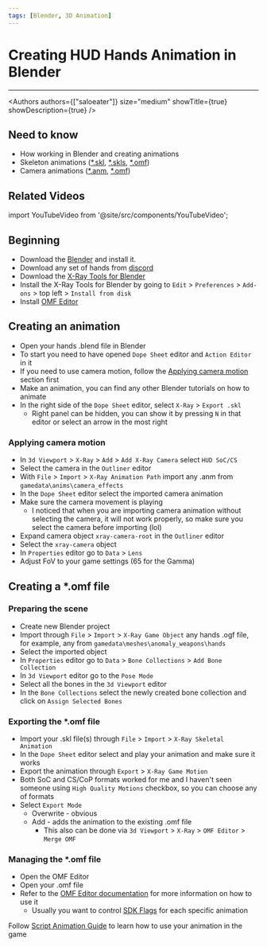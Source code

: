 ```yaml
---
tags: [Blender, 3D Animation]
---
```


# Creating HUD Hands Animation in Blender

___

<Authors
  authors={["saloeater"]}
  size="medium"
  showTitle={true}
  showDescription={true}
/>

## Need to know

- How working in Blender and creating animations
- Skeleton animations ([*.skl](../../references/file-formats/animations/skl-skls.md), [*.skls](../../references/file-formats/animations/skl-skls.md), [*.omf](../../references/file-formats/animations/omf.md))
- Camera animations ([*.anm](../../references/file-formats/animations/anm.md), [*.omf](../../references/file-formats/animations/omf.md))

## Related Videos

import YouTubeVideo from '@site/src/components/YouTubeVideo';

<div className="video-grid">
  <YouTubeVideo id="HwTYYH5zLjo"/>
  <YouTubeVideo id="E_wMIdK0Ls0"/>
</div>

## Beginning

- Download the [Blender](https://www.blender.org/download/) and install it.
- Download any set of hands from [discord](https://discord.com/channels/456765861953536020/883097205710389288/1071072858358431804)
- Download the [X-Ray Tools for Blender](https://github.com/PavelBlend/blender-xray/releases)
- Install the X-Ray Tools for Blender by going to `Edit` > `Preferences` > `Add-ons` > top left > `Install from disk`
- Install [OMF Editor](https://github.com/VaIeroK/Omf-Editor)

## Creating an animation

- Open your hands .blend file in Blender
- To start you need to have opened `Dope Sheet` editor and `Action Editor` in it
- If you need to use camera motion, follow the [Applying camera motion](#applying-camera-motion) section first
- Make an animation, you can find any other Blender tutorials on how to animate
- In the right side of the `Dope Sheet` editor, select `X-Ray` > `Export .skl`
  - Right panel can be hidden, you can show it by pressing `N` in that editor or select an arrow in the most right

### Applying camera motion

- In `3d Viewport` > `X-Ray` > `Add` > `Add X-Ray Camera` select `HUD SoC/CS`
- Select the camera in the `Outliner` editor
- With `File` > `Import` > `X-Ray Animation Path` import any .anm from `gamedata\anims\camera_effects`
- In the `Dope Sheet` editor select the imported camera animation
- Make sure the camera movement is playing
  - I noticed that when you are importing camera animation without selecting the camera, it will not work properly, so make sure you select the camera before importing (lol)
- Expand camera object `xray-camera-root` in the `Outliner` editor
- Select the `xray-camera` object
- In `Properties` editor go to `Data` > `Lens`
- Adjust FoV to your game settings (65 for the Gamma)

## Creating a *.omf file

### Preparing the scene

- Create new Blender project
- Import through `File` > `Import` > `X-Ray Game Object` any hands .ogf file, for example, any from `gamedata\meshes\anomaly_weapons\hands`
- Select the imported object
- In `Properties` editor go to `Data` > `Bone Collections` > `Add Bone Collection`
- In `3d Viewport` editor go to the `Pose Mode`
- Select all the bones in the `3d Viewport` editor
- In the `Bone Collections` select the newly created bone collection and click on `Assign Selected Bones`

### Exporting the *.omf file

- Import your .skl file(s) through `File` > `Import` > `X-Ray Skeletal Animation`
- In the `Dope Sheet` editor select and play your animation and make sure it works
- Export the animation through `Export` > `X-Ray Game Motion`
- Both SoC and CS/CoP formats worked for me and I haven't seen someone using `High Quality Motions` checkbox, so you can choose any of formats
- Select `Export Mode`
  - Overwrite - obvious
  - Add - adds the animation to the existing .omf file
    - This also can be done via `3d Viewport` > `X-Ray` > `OMF Editor` > `Merge OMF`

### Managing the *.omf file

- Open the OMF Editor
- Open your .omf file
- Refer to the [OMF Editor documentation](../../modding-tools/animations/omf-editor-by-valerok.md#about) for more information on how to use it
  - Usually you want to control [SDK Flags](../../modding-tools/animations/omf-editor-by-valerok.md#animation-options) for each specific animation

Follow [Script Animation Guide](../scripting/script-animations.md#motions-1) to learn how to use your animation in the game
